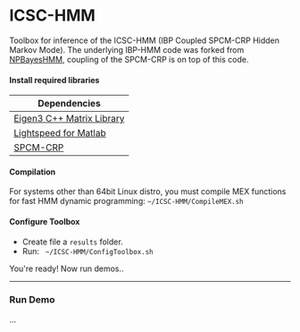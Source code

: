 # ICSC-HMM

Toolbox for inference of the ICSC-HMM (IBP Coupled SPCM-CRP Hidden Markov Mode). The underlying IBP-HMM code was forked from [NPBayesHMM](http://michaelchughes.github.com/NPBayesHMM/), coupling of the SPCM-CRP is on top of this code.

#### Install required libraries
| Dependencies |
| ------------- |
|[Eigen3 C++ Matrix Library](http://eigen.tuxfamily.org/index.php?title=Main_Page)|
|[Lightspeed for Matlab](http://research.microsoft.com/en-us/um/people/minka/software/lightspeed/)|
|[SPCM-CRP](https://github.com/nbfigueroa/SPCM-CRP.git)|

#### Compilation
For systems other than 64bit Linux distro, you must compile MEX functions for fast HMM dynamic programming: ```~/ICSC-HMM/CompileMEX.sh```

#### Configure Toolbox

- Create file a ```results``` folder. 
- Run: ``` ~/ICSC-HMM/ConfigToolbox.sh```

You're ready! Now run demos..

---
### Run Demo
...
